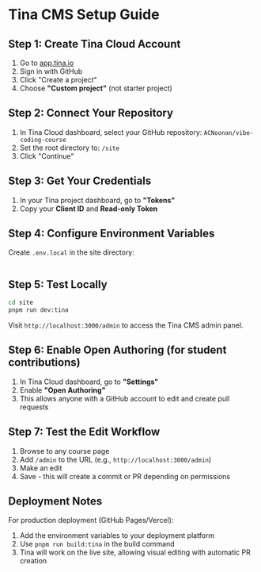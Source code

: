 # Tina CMS Setup Guide

## Step 1: Create Tina Cloud Account

1. Go to [app.tina.io](https://app.tina.io/)
2. Sign in with GitHub
3. Click "Create a project"
4. Choose **"Custom project"** (not starter project)

## Step 2: Connect Your Repository

1. In Tina Cloud dashboard, select your GitHub repository: `ACNoonan/vibe-coding-course`
2. Set the root directory to: `/site`
3. Click "Continue"

## Step 3: Get Your Credentials

1. In your Tina project dashboard, go to **"Tokens"**
2. Copy your **Client ID** and **Read-only Token**

## Step 4: Configure Environment Variables

Create `.env.local` in the site directory:

```bash

```

## Step 5: Test Locally

```bash
cd site
pnpm run dev:tina
```

Visit `http://localhost:3000/admin` to access the Tina CMS admin panel.

## Step 6: Enable Open Authoring (for student contributions)

1. In Tina Cloud dashboard, go to **"Settings"**
2. Enable **"Open Authoring"**
3. This allows anyone with a GitHub account to edit and create pull requests

##  Step 7: Test the Edit Workflow

1. Browse to any course page
2. Add `/admin` to the URL (e.g., `http://localhost:3000/admin`)
3. Make an edit
4. Save - this will create a commit or PR depending on permissions

## Deployment Notes

For production deployment (GitHub Pages/Vercel):

1. Add the environment variables to your deployment platform
2. Use `pnpm run build:tina` in the build command
3. Tina will work on the live site, allowing visual editing with automatic PR creation

